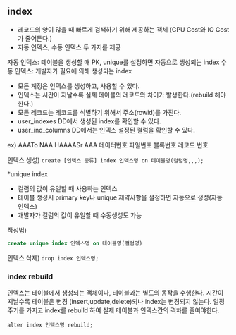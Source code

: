 ## index
- 레코드의 양이 많을 때 빠르게 검색하기 위해 제공하는 객체 (CPU Cost와 IO Cost가 줄어든다.)
- 자동 인덱스, 수동 인덱스 두 가지를 제공

자동 인덱스: 테이블을 생성할 때 PK, unique를 설정하면 자동으로 생성되는 index
수동 인덱스: 개발자가 필요에 의해 생성되는 index

- 모든 계정은 인덱스를 생성하고, 사용할 수 있다.
- 인덱스는 시간이 지날수록 실제 테이블의 레코드와 차이가 발생한다.(rebuild 해야한다.)
- 모든 레코드는 레코드를 식별하기 위해서 주소(rowid)를 가진다.
- user_indexes DD에서 생성된 index를 확인할 수 있다.
- user_ind_columns DD에서는 인덱스 설정된 컬럼을 확인할 수 있다.

ex)
AAATo	NAA		HAAAASr	AAA
데이터번호	파일번호	블록번호	레코드 번호 

인덱스 생성)
``create [인덱스 종류] index 인덱스명 on 테이블명(컬럼명,,,);``

*unique index
- 컬럼의 값이 유일할 때 사용하는 인덱스
- 테이블 생성시 primary key나 unique 제약사항을 설정하면 자동으로 생성(자동 인덱스)
- 개발자가 컬럼의 값이 유일할 때 수동생성도 가능

작성법)
```sql
create unique index 인덱스명 on 테이블명(컬럼명)
```

인덱스 삭제)
``drop index 인덱스명;``

### index rebuild
인덱스는 테이블에서 생성되는 객체이나, 테이블과는 별도의 동작을 수행한다.
시간이 지날수록 테이블은 변경 (insert,update,delete)되나 index는 변경되지 않는다.
일정주기를 가지고 index를 rebuild 하여 실제 테이블과 인덱스간의 격차를 줄여야한다. 

``alter index 인덱스명 rebuild;``

